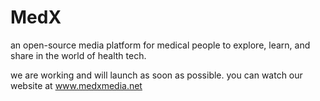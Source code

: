 # MedX
an open-source media platform for medical people to explore, learn, and share in the world of health tech.


we are working and will launch as soon as possible. you can watch our website at www.medxmedia.net


